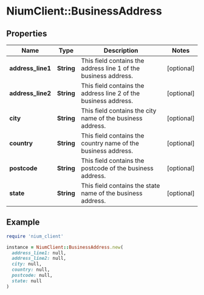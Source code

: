 # NiumClient::BusinessAddress

## Properties

| Name | Type | Description | Notes |
| ---- | ---- | ----------- | ----- |
| **address_line1** | **String** | This field contains the address line 1 of the business address. | [optional] |
| **address_line2** | **String** | This field contains the address line 2 of the business address. | [optional] |
| **city** | **String** | This field contains the city name of the business address. | [optional] |
| **country** | **String** | This field contains the country name of the business address. | [optional] |
| **postcode** | **String** | This field contains the postcode of the business address. | [optional] |
| **state** | **String** | This field contains the state name of the business address. | [optional] |

## Example

```ruby
require 'nium_client'

instance = NiumClient::BusinessAddress.new(
  address_line1: null,
  address_line2: null,
  city: null,
  country: null,
  postcode: null,
  state: null
)
```


